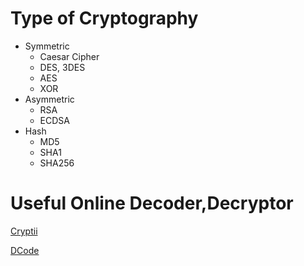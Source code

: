# Type of Cryptography

- Symmetric
    - Caesar Cipher
    - DES, 3DES
    - AES
    - XOR
- Asymmetric
    - RSA
    - ECDSA
- Hash
    - MD5
    - SHA1
    - SHA256

# Useful Online Decoder,Decryptor
[Cryptii](https://cryptii.com/)

[DCode](https://www.dcode.fr/)